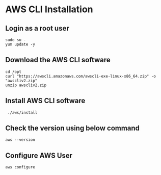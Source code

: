 # AWS CLI Installation

## Login as a root user 
```
sudo su -
yum update -y
```

## Download the AWS CLI software
```
cd /opt
curl "https://awscli.amazonaws.com/awscli-exe-linux-x86_64.zip" -o "awscliv2.zip"
unzip awscliv2.zip
```

## Install AWS CLI software
```
 ./aws/install
```

## Check the version using below command
```
aws --version
```

## Configure AWS User
```
aws configure
```
